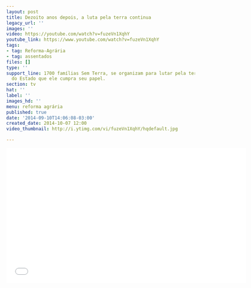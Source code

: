 ```yaml
---
layout: post
title: Dezoito anos depois, a luta pela terra continua
legacy_url: ''
images: ''
video: https://youtube.com/watch?v=fuzeVn1XqhY
youtube_link: https://www.youtube.com/watch?v=fuzeVn1XqhY
tags:
- tag: Reforma-Agrária
- tag: assentados
files: []
type: ''
support_line: 1700 famílias Sem Terra, se organizam para lutar pela terra e cobrar
  do Estado que ele cumpra seu papel.
section: tv
hat: ''
label: ''
images_hd: ''
menu: reforma agrária
published: true
date: '2014-09-10T14:06:08-03:00'
created_date: 2014-10-07 12:00
video_thumbnail: http://i.ytimg.com/vi/fuzeVn1XqhY/hqdefault.jpg

---
```

<p style="text-align:center"><iframe allowfullscreen="" frameborder="0" height="360" name="coverVideo" src="//www.youtube.com/embed/fuzeVn1XqhY" width="640"></iframe></p>
